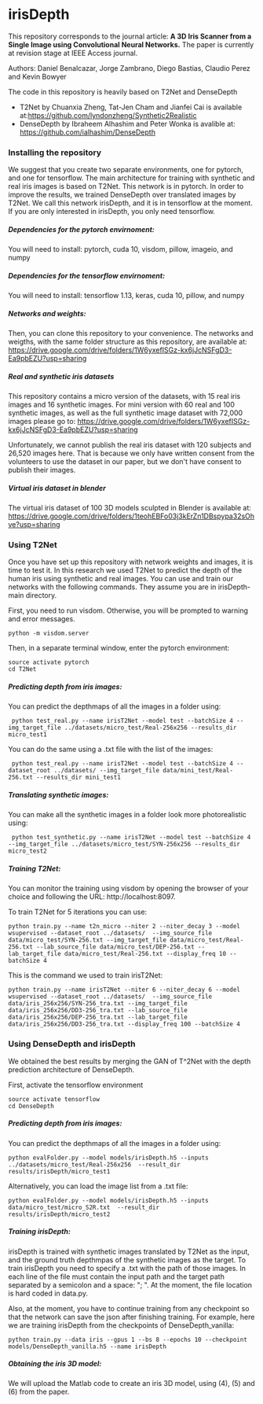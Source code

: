 # irisDepth
This repository corresponds to the journal article:
**A 3D Iris Scanner from a Single Image using Convolutional Neural Networks.**
The paper is currently at revision stage at IEEE Access journal.

Authors: Daniel Benalcazar, Jorge Zambrano, Diego Bastias, Claudio Perez and Kevin Bowyer

The code in this repository is heavily based on T2Net and DenseDepth
  - T2Net by Chuanxia Zheng, Tat-Jen Cham and Jianfei Cai is available at:https://github.com/lyndonzheng/Synthetic2Realistic
  - DenseDepth by Ibraheem Alhashim and Peter Wonka is avalible at: https://github.com/ialhashim/DenseDepth

### Installing the repository
We suggest that you create two separate environments, one for pytorch, and one for tensorflow. The main architecture for training with synthetic and real iris images is based on T2Net. This network is in pytorch. In order to improve the results, we trained DenseDepth over translated images by T2Net. We call this network irisDepth, and it is in tensorflow at the moment. If you are only interested in irisDepth, you only need tensorflow.

##### Dependencies for the pytorch envirnoment:
You will need to install: pytorch, cuda 10, visdom, pillow, imageio, and numpy  

##### Dependencies for the tensorflow envirnoment:
You will need to install: tensorflow 1.13, keras, cuda 10, pillow, and numpy  

##### Networks and weights:
Then, you can clone this repository to your convenience. The networks and weigths, with the same folder structure as this repository, are available at:
https://drive.google.com/drive/folders/1W6yxefISGz-kx6jJcNSFgD3-Ea9pbEZU?usp=sharing

##### Real and synthetic iris datasets
This repository contains a micro version of the datasets, with 15 real iris images and 16 synthetic images. For mini version with 60 real and 100 synthetic images, as well as the full synthetic image dataset with 72,000 images please go to:
https://drive.google.com/drive/folders/1W6yxefISGz-kx6jJcNSFgD3-Ea9pbEZU?usp=sharing

Unfortunately, we cannot publish the real iris dataset with 120 subjects and 26,520 images here. That is because we only have written consent from the volunteers to use the dataset in our paper, but we don't have consent to publish their images.  

##### Virtual iris dataset in blender
The virtual iris dataset of 100 3D models sculpted in Blender is available at:
https://drive.google.com/drive/folders/1teohEBFo03j3kErZn1DBspypa32sOhve?usp=sharing


### Using T2Net
Once you have set up this repository with network weights and images, it is time to test it. In this research we used T2Net to predict the depth of the human iris using synthetic and real images. You can use and train our networks with the following commands. They assume you are in irisDepth-main directory.

First, you need to run visdom. Otherwise, you will be prompted to warning and error messages.
```
python -m visdom.server
```
Then, in a separate terminal window, enter the pytorch environment:
```
source activate pytorch
cd T2Net
```

##### Predicting depth from iris images:
You can predict the depthmaps of all the images in a folder using:  
```
 python test_real.py --name irisT2Net --model test --batchSize 4 --img_target_file ../datasets/micro_test/Real-256x256 --results_dir micro_test1
```
You can do the same using a .txt file with the list of the images:  
```
 python test_real.py --name irisT2Net --model test --batchSize 4 --dataset_root ../datasets/ --img_target_file data/mini_test/Real-256.txt --results_dir mini_test1
```

##### Translating synthetic images:
You can make all the synthetic images in a folder look more photorealistic using:  
```
 python test_synthetic.py --name irisT2Net --model test --batchSize 4 --img_target_file ../datasets/micro_test/SYN-256x256 --results_dir micro_test2
```

##### Training T2Net:
You can monitor the training using visdom by opening the browser of your choice and following the URL: http://localhost:8097.

To train T2Net for 5 iterations you can use:
```
python train.py --name t2n_micro --niter 2 --niter_decay 3 --model wsupervised --dataset_root ../datasets/  --img_source_file data/micro_test/SYN-256.txt --img_target_file data/micro_test/Real-256.txt --lab_source_file data/micro_test/DEP-256.txt --lab_target_file data/micro_test/Real-256.txt --display_freq 10 --batchSize 4
```

This is the command we used to train irisT2Net:
```
python train.py --name irisT2Net --niter 6 --niter_decay 6 --model wsupervised --dataset_root ../datasets/  --img_source_file data/iris_256x256/SYN-256_tra.txt --img_target_file data/iris_256x256/DD3-256_tra.txt --lab_source_file data/iris_256x256/DEP-256_tra.txt --lab_target_file data/iris_256x256/DD3-256_tra.txt --display_freq 100 --batchSize 4
```

### Using DenseDepth and irisDepth
We obtained the best results by merging the GAN of T^2Net with the depth prediction architecture of DenseDepth.

First, activate the tensorflow environment
```
source activate tensorflow
cd DenseDepth
```

##### Predicting depth from iris images:
You can predict the depthmaps of all the images in a folder using:  
```
python evalFolder.py --model models/irisDepth.h5 --inputs ../datasets/micro_test/Real-256x256  --result_dir results/irisDepth/micro_test1
```

Alternatively, you can load the image list from a .txt file:
```
python evalFolder.py --model models/irisDepth.h5 --inputs data/micro_test/micro_S2R.txt  --result_dir results/irisDepth/micro_test2
```

##### Training irisDepth:
irisDepth is trained with synthetic images translated by T2Net as the input, and the ground truth depthmpas of the synthetic images as the target. To train irisDepth you need to specify a .txt with the path of those images. In each line of the file must contain the input path and the target path separated by a semicolon and a space: "; ". At the moment, the file location is hard coded in data.py.

Also, at the moment, you have to continue training from any checkpoint so that the network can save the json after finishing training. For example, here we are training irisDepth from the checkpoints of DenseDepth_vanilla:  
```
python train.py --data iris --gpus 1 --bs 8 --epochs 10 --checkpoint models/DenseDepth_vanilla.h5 --name irisDepth
```

##### Obtaining the iris 3D model:
We will upload the Matlab code to create an iris 3D model, using (4), (5) and (6) from the paper.
